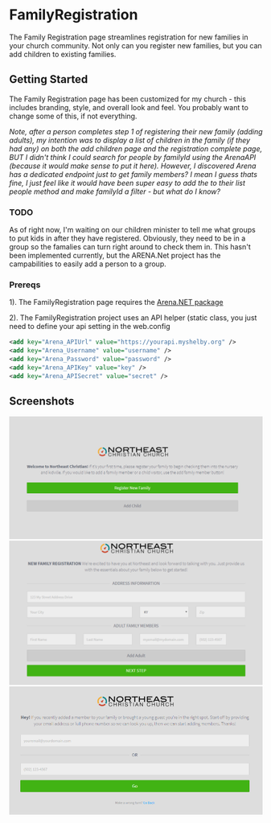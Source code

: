 # FamilyRegistration
The Family Registration page streamlines registration for new families in your church community. Not only can you register new families, but you can add children to existing families.

Getting Started
--------
The Family Registration page has been customized for my church - this includes branding, style, and overall look and feel. You probably want to change some of this, if not everything.

*Note, after a person completes step 1 of registering their new family (adding adults), my intention was to display a list of children in the family (if they had any) on both the add children page and the registration complete page, BUT I didn't think I could search for people by familyId using the ArenaAPI (because it would make sense to put it here). However, I discovered Arena has a dedicated endpoint just to get family members? I mean I guess thats fine, I just feel like it would have been super easy to add the to their list people method and make familyId a filter - but what do I know?*

### TODO
As of right now, I'm waiting on our children minister to tell me what groups to put kids in after they have registered. Obviously, they need to be in a group so the famalies can turn right around to check them in. This hasn't been implemented currently, but the ARENA.Net project has the campabilities to easily add a person to a group.

### Prereqs
  1). The FamilyRegistration page requires the [Arena.NET package](https://github.com/evangunter/Arena.NET) 
  
  2). The FamilyRegistration project uses an API helper (static class, you just need to define your api setting in the web.config
  ```xml
<add key="Arena_APIUrl" value="https://yourapi.myshelby.org" />
<add key="Arena_Username" value="username" />
<add key="Arena_Password" value="password" />
<add key="Arena_APIKey" value="key" />
<add key="Arena_APISecret" value="secret" />
```
Screenshots
--------
![Screenshot](https://raw.githubusercontent.com/evangunter/FamilyRegistration/master/FamilyRegistration/Content/images/screencapture1.png)
![Screenshot](https://raw.githubusercontent.com/evangunter/FamilyRegistration/master/FamilyRegistration/Content/images/screencapture2.png)
![Screenshot](https://raw.githubusercontent.com/evangunter/FamilyRegistration/master/FamilyRegistration/Content/images/screencapture3.png)
